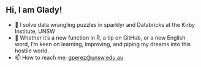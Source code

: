 ## Hi, I am Glady!

- 🔭 I solve data wrangling puzzles in sparklyr and Databricks at the Kirby Institute, UNSW
- 🌱  Whether it’s a new function in R, a tip on GitHub, or a new English word, I’m keen on learning, improving, and piping my dreams into this hostile world.
- 📫 How to reach me: gperez@unsw.edu.au
